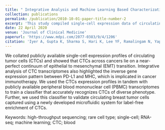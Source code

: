 ```yaml
---
title: " Integrative Analysis and Machine Learning Based Characterization of Single Circulating Tumor Cells"
collection: publications
permalink: /publication/2010-10-01-paper-title-number-2
excerpt: 'This study compiled single-cell expression data of circulating tumor cells (CTCs) from various cancers, revealing a continuum of epithelial to mesenchymal transition. Analysis also identified an inverse gene expression pattern between PD-L1 and MHC, relevant to cancer immunotherapy. A classifier trained on CTC and peripheral blood mononuclear cell (PBMC) transcriptomes accurately recognized diverse CTC phenotypes. Additionally, this classifier validated circulating breast tumor cells captured using a novel label-free microfluidic system for CTC enrichment.'
date: 22 April 2020
venue: 'Journal of Clinical Medicine'
paperurl: 'https://www.mdpi.com/2077-0383/9/4/1206'
citation: 'Iyer A, Gupta K, Sharma S, Hari K, Lee YF, Ramalingam N, Yap YS, West J, Bhagat AA, Subramani BV, et al. Integrative Analysis and Machine Learning Based Characterization of Single Circulating Tumor Cells. Journal of Clinical Medicine. 2020; 9(4):1206. https://doi.org/10.3390/jcm9041206'
---
```


We collated publicly available single-cell expression profiles of circulating tumor cells (CTCs) and showed that CTCs across cancers lie on a near-perfect continuum of epithelial to mesenchymal (EMT) transition. Integrative analysis of CTC transcriptomes also highlighted the inverse gene expression pattern between PD-L1 and MHC, which is implicated in cancer immunotherapy. We used the CTCs expression profiles in tandem with publicly available peripheral blood mononuclear cell (PBMC) transcriptomes to train a classifier that accurately recognizes CTCs of diverse phenotype. Further, we used this classifier to validate circulating breast tumor cells captured using a newly developed microfluidic system for label-free enrichment of CTCs.

Keywords: high-throughput sequencing; rare cell type; single-cell; RNA-seq; machine learning; CTC; blood
